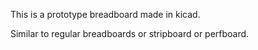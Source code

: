 This is a prototype breadboard made in kicad.

Similar to regular breadboards or stripboard or perfboard.

